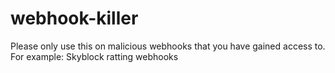 # webhook-killer
Please only use this on malicious webhooks that you have gained access to.  
For example: Skyblock ratting webhooks